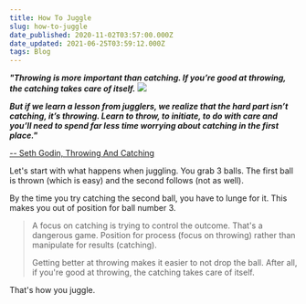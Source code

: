 ```yaml
---
title: How To Juggle
slug: how-to-juggle
date_published: 2020-11-02T03:57:00.000Z
date_updated: 2021-06-25T03:59:12.000Z
tags: Blog
---
```


***"Throwing is more important than catching. If you’re good at throwing, the catching takes care of itself.***
![](https://mcusercontent.com/13d6f824588a2db77eb01adbf/images/fa23a416-7c5c-4787-b6fb-f69bf8c18a90.gif)

***But if we learn a lesson from jugglers, we realize that the hard part isn’t catching, it’s throwing. Learn to throw, to initiate, to do with care and you’ll need to spend far less time worrying about catching in the first place."***

[-- Seth Godin, Throwing And Catching](https://seths.blog/2018/07/throwingcatching/)

Let's start with what happens when juggling. You grab 3 balls. The first ball is thrown (which is easy) and the second follows (not as well).

By the time you try catching the second ball, you have to lunge for it. This makes you out of position for ball number 3. 

> A focus on catching is trying to control the outcome. That's a dangerous game. Position for process (focus on throwing) rather than manipulate for results (catching).
> 
> Getting better at throwing makes it easier to not drop the ball. After all, if you're good at throwing, the catching takes care of itself.

That's how you juggle.
